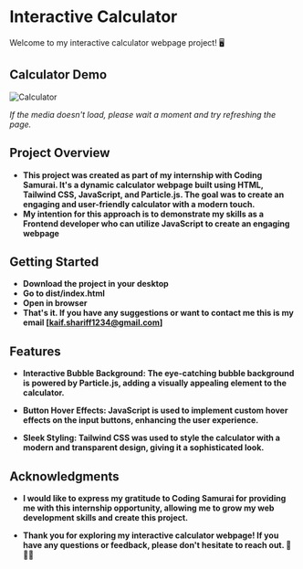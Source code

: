 # Interactive Calculator
Welcome to my interactive calculator webpage project! 🖥️

## Calculator Demo

![Calculator](https://github.com/Kaif-Shariff/CODINGSAMURAI/assets/93507427/8eaafb7f-cecb-451e-bc71-bc3f3650125f)


*If the media doesn't load, please wait a moment and try refreshing the page.*

## Project Overview
- **This project was created as part of my internship with Coding Samurai. It's a dynamic calculator webpage built using HTML, Tailwind CSS, JavaScript, and Particle.js. The goal was to create an engaging and user-friendly calculator with a modern touch.**
- **My intention for this approach is to demonstrate my skills as a Frontend developer who can utilize JavaScript to create an engaging webpage**

## Getting Started

- **Download the project in your desktop**
- **Go to dist/index.html**
- **Open in browser**
- **That's it. If you have any suggestions or want to contact me this is my email [kaif.shariff1234@gmail.com]**

## Features
- **Interactive Bubble Background: The eye-catching bubble background is powered by Particle.js, adding a visually appealing element to the calculator.**

- **Button Hover Effects: JavaScript is used to implement custom hover effects on the input buttons, enhancing the user experience.**

- **Sleek Styling: Tailwind CSS was used to style the calculator with a modern and transparent design, giving it a sophisticated look.**

## Acknowledgments
- **I would like to express my gratitude to Coding Samurai for providing me with this internship opportunity, allowing me to grow my web development skills and create this project.**

- **Thank you for exploring my interactive calculator webpage! If you have any questions or feedback, please don't hesitate to reach out. 🚀👩‍💻**
